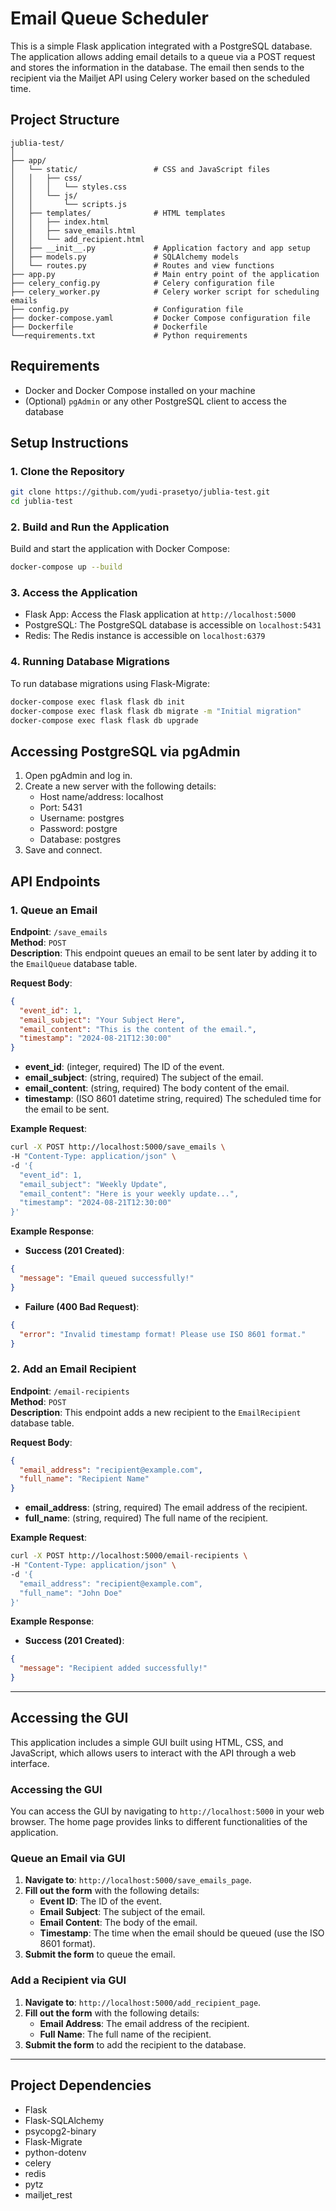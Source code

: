 # Email Queue Scheduler

This is a simple Flask application integrated with a PostgreSQL database. The application allows adding email details to a queue via a POST request and stores the information in the database. The email then sends to the recipient via the Mailjet API using Celery worker based on the scheduled time.

## Project Structure

```
jublia-test/
│
├── app/
│   └── static/                 # CSS and JavaScript files
│   │   ├── css/
│   │   │   └── styles.css
│   │   └── js/
│   │       └── scripts.js
│   ├── templates/              # HTML templates
│   │   ├── index.html
│   │   ├── save_emails.html
│   │   └── add_recipient.html
│   ├── __init__.py             # Application factory and app setup
│   ├── models.py               # SQLAlchemy models
│   └── routes.py               # Routes and view functions
├── app.py                      # Main entry point of the application
├── celery_config.py            # Celery configuration file
├── celery_worker.py            # Celery worker script for scheduling emails
├── config.py                   # Configuration file
├── docker-compose.yaml         # Docker Compose configuration file
├── Dockerfile                  # Dockerfile
└──requirements.txt             # Python requirements
```

## Requirements

- Docker and Docker Compose installed on your machine
- (Optional) `pgAdmin` or any other PostgreSQL client to access the database

## Setup Instructions

### 1. Clone the Repository

```bash
git clone https://github.com/yudi-prasetyo/jublia-test.git
cd jublia-test
```

### 2. Build and Run the Application

Build and start the application with Docker Compose:

```bash
docker-compose up --build
```

### 3. Access the Application

- Flask App: Access the Flask application at `http://localhost:5000`
- PostgreSQL: The PostgreSQL database is accessible on `localhost:5431`
- Redis: The Redis instance is accessible on `localhost:6379`

### 4. Running Database Migrations

To run database migrations using Flask-Migrate:

```bash
docker-compose exec flask flask db init
docker-compose exec flask flask db migrate -m "Initial migration"
docker-compose exec flask flask db upgrade
```

## Accessing PostgreSQL via pgAdmin
1. Open pgAdmin and log in.
2. Create a new server with the following details:
   - Host name/address: localhost
   - Port: 5431
   - Username: postgres
   - Password: postgre
   - Database: postgres
3. Save and connect.

## API Endpoints

### 1. **Queue an Email**

**Endpoint**: `/save_emails`  
**Method**: `POST`  
**Description**: This endpoint queues an email to be sent later by adding it to the `EmailQueue` database table.

**Request Body**:

```json
{
  "event_id": 1,
  "email_subject": "Your Subject Here",
  "email_content": "This is the content of the email.",
  "timestamp": "2024-08-21T12:30:00"
}
```

- **event_id**: (integer, required) The ID of the event.
- **email_subject**: (string, required) The subject of the email.
- **email_content**: (string, required) The body content of the email.
- **timestamp**: (ISO 8601 datetime string, required) The scheduled time for the email to be sent.

**Example Request**:

```bash
curl -X POST http://localhost:5000/save_emails \
-H "Content-Type: application/json" \
-d '{
  "event_id": 1,
  "email_subject": "Weekly Update",
  "email_content": "Here is your weekly update...",
  "timestamp": "2024-08-21T12:30:00"
}'
```

**Example Response**:

- **Success (201 Created)**:

```json
{
  "message": "Email queued successfully!"
}
```

- **Failure (400 Bad Request)**:

```json
{
  "error": "Invalid timestamp format! Please use ISO 8601 format."
}
```

### 2. **Add an Email Recipient**

**Endpoint**: `/email-recipients`  
**Method**: `POST`  
**Description**: This endpoint adds a new recipient to the `EmailRecipient` database table.

**Request Body**:

```json
{
  "email_address": "recipient@example.com",
  "full_name": "Recipient Name"
}
```

- **email_address**: (string, required) The email address of the recipient.
- **full_name**: (string, required) The full name of the recipient.

**Example Request**:

```bash
curl -X POST http://localhost:5000/email-recipients \
-H "Content-Type: application/json" \
-d '{
  "email_address": "recipient@example.com",
  "full_name": "John Doe"
}'
```

**Example Response**:

- **Success (201 Created)**:

```json
{
  "message": "Recipient added successfully!"
}
```

---
## Accessing the GUI

This application includes a simple GUI built using HTML, CSS, and JavaScript, which allows users to interact with the API through a web interface.

### Accessing the GUI

You can access the GUI by navigating to `http://localhost:5000` in your web browser. The home page provides links to different functionalities of the application.

### Queue an Email via GUI

1. **Navigate to**: `http://localhost:5000/save_emails_page`.
2. **Fill out the form** with the following details:
   - **Event ID**: The ID of the event.
   - **Email Subject**: The subject of the email.
   - **Email Content**: The body of the email.
   - **Timestamp**: The time when the email should be queued (use the ISO 8601 format).
3. **Submit the form** to queue the email.

### Add a Recipient via GUI

1. **Navigate to**: `http://localhost:5000/add_recipient_page`.
2. **Fill out the form** with the following details:
   - **Email Address**: The email address of the recipient.
   - **Full Name**: The full name of the recipient.
3. **Submit the form** to add the recipient to the database.

---

## Project Dependencies
- Flask
- Flask-SQLAlchemy
- psycopg2-binary
- Flask-Migrate
- python-dotenv
- celery
- redis
- pytz
- mailjet_rest